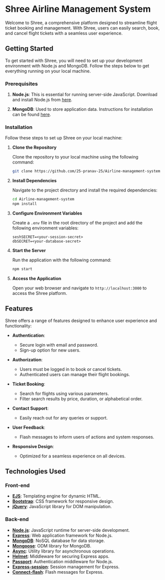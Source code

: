 

# Shree Airline Management System

Welcome to Shree, a comprehensive platform designed to streamline flight ticket booking and management. With Shree, users can easily search, book, and cancel flight tickets with a seamless user experience.

## Getting Started

To get started with Shree, you will need to set up your development environment with Node.js and MongoDB. Follow the steps below to get everything running on your local machine.

### Prerequisites

1. **Node.js**: This is essential for running server-side JavaScript. Download and install Node.js from [here](https://nodejs.org/en/download/).

2. **MongoDB**: Used to store application data. Instructions for installation can be found [here](https://docs.mongodb.com/manual/installation/).

### Installation

Follow these steps to set up Shree on your local machine:

1. **Clone the Repository**

   Clone the repository to your local machine using the following command:

   ```bash
   git clone https://github.com/25-pranav-25/Airline-management-system.git
   ```

2. **Install Dependencies**

   Navigate to the project directory and install the required dependencies:

   ```bash
   cd Airline-management-system
   npm install
   ```

3. **Configure Environment Variables**

   Create a `.env` file in the root directory of the project and add the following environment variables:

   ```env
   seshSECRET=<your-session-secret>
   dbSECRET=<your-database-secret>
   ```

4. **Start the Server**

   Run the application with the following command:

   ```bash
   npm start
   ```

5. **Access the Application**

   Open your web browser and navigate to `http://localhost:3000` to access the Shree platform.

## Features

Shree offers a range of features designed to enhance user experience and functionality:

- **Authentication**:
  - Secure login with email and password.
  - Sign-up option for new users.

- **Authorization**:
  - Users must be logged in to book or cancel tickets.
  - Authenticated users can manage their flight bookings.

- **Ticket Booking**:
  - Search for flights using various parameters.
  - Filter search results by price, duration, or alphabetical order.

- **Contact Support**:
  - Easily reach out for any queries or support.

- **User Feedback**:
  - Flash messages to inform users of actions and system responses.

- **Responsive Design**:
  - Optimized for a seamless experience on all devices.

## Technologies Used

### Front-end

- **[EJS](http://ejs.co/)**: Templating engine for dynamic HTML.
- **[Bootstrap](https://getbootstrap.com/)**: CSS framework for responsive design.
- **[jQuery](https://jquery.com/)**: JavaScript library for DOM manipulation.

### Back-end

- **[Node.js](https://nodejs.org/en/)**: JavaScript runtime for server-side development.
- **[Express](https://expressjs.com/)**: Web application framework for Node.js.
- **[MongoDB](https://www.mongodb.com/)**: NoSQL database for data storage.
- **[Mongoose](http://mongoosejs.com/)**: ODM library for MongoDB.
- **[Async](http://caolan.github.io/async/)**: Utility library for asynchronous operations.
- **[Helmet](https://helmetjs.github.io/)**: Middleware for securing Express apps.
- **[Passport](http://www.passportjs.org/)**: Authentication middleware for Node.js.
- **[Express-session](https://github.com/expressjs/session#express-session)**: Session management for Express.
- **[Connect-flash](https://github.com/jaredhanson/connect-flash#connect-flash)**: Flash messages for Express.
